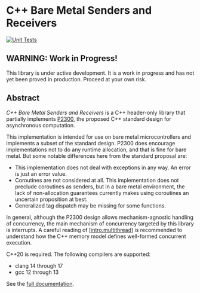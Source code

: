 # C++ Bare Metal Senders and Receivers

[![Unit Tests](https://github.com/intel/cpp-baremetal-senders-and-receivers/actions/workflows/unit_tests.yml/badge.svg)](https://github.com/intel/cpp-baremetal-senders-and-receivers/actions/workflows/unit_tests.yml)

## WARNING: Work in Progress!

This library is under active development. It is a work in progress and has not
yet been proved in production. Proceed at your own risk.

## Abstract

*C++ Bare Metal Senders and Receivers* is a C++ header-only library that
partially implements [P2300](https://wg21.link/p2300), the proposed C++ standard
design for asynchronous computation.

This implementation is intended for use on bare metal microcontrollers and
implements a subset of the standard design. P2300 does encourage implementations
not to do any runtime allocation, and that is fine for bare metal. But some
notable differences here from the standard proposal are:

- This implementation does not deal with exceptions in any way. An error is just
  an error value.
- Coroutines are not considered at all. This implementation does not preclude
  coroutines as senders, but in a bare metal environment, the lack of
  non-allocation guarantees currently makes using coroutines an uncertain
  proposition at best.
- Generalized tag dispatch may be missing for some functions.

In general, although the P2300 design allows mechanism-agnostic handling of
concurrency, the main mechanism of concurrency targeted by this library is
interrupts. A careful reading of
\[[intro.multithread](https://eel.is/c++draft/intro.multithread)\] is
recommended to understand how the C++ memory model defines well-formed
concurrent execution.

C++20 is required. The following compilers are supported:
 
- clang 14 through 17
- gcc 12 through 13

See the [full documentation](https://intel.github.io/cpp-baremetal-senders-and-receivers/).
